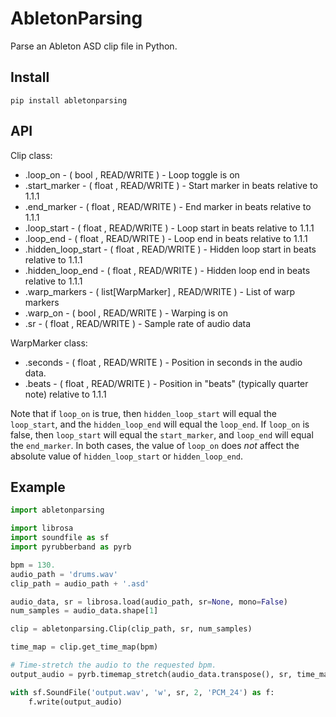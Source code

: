 # AbletonParsing
Parse an Ableton ASD clip file in Python.

## Install

`pip install abletonparsing`

## API

Clip class:
* .loop_on - ( bool , READ/WRITE ) - Loop toggle is on
* .start_marker - ( float , READ/WRITE ) - Start marker in beats relative to 1.1.1
* .end_marker - ( float , READ/WRITE ) - End marker in beats relative to 1.1.1
* .loop_start - ( float , READ/WRITE ) - Loop start in beats relative to 1.1.1
* .loop_end - ( float , READ/WRITE ) - Loop end in beats relative to 1.1.1
* .hidden_loop_start - ( float , READ/WRITE ) - Hidden loop start in beats relative to 1.1.1
* .hidden_loop_end - ( float , READ/WRITE ) - Hidden loop end in beats relative to 1.1.1
* .warp_markers - ( list[WarpMarker] , READ/WRITE ) - List of warp markers
* .warp_on - ( bool , READ/WRITE ) - Warping is on
* .sr - ( float , READ/WRITE ) - Sample rate of audio data

WarpMarker class:
* .seconds - ( float , READ/WRITE ) - Position in seconds in the audio data.
* .beats - ( float , READ/WRITE ) - Position in "beats" (typically quarter note) relative to 1.1.1

Note that if `loop_on` is true, then `hidden_loop_start` will equal the `loop_start`, and the `hidden_loop_end` will equal the `loop_end`. If `loop_on` is false, then `loop_start` will equal the `start_marker`, and `loop_end` will equal the `end_marker`. In both cases, the value of `loop_on` does *not* affect the absolute value of `hidden_loop_start` or `hidden_loop_end`.

## Example

```python
import abletonparsing

import librosa
import soundfile as sf
import pyrubberband as pyrb

bpm = 130.
audio_path = 'drums.wav'
clip_path = audio_path + '.asd'

audio_data, sr = librosa.load(audio_path, sr=None, mono=False)
num_samples = audio_data.shape[1]

clip = abletonparsing.Clip(clip_path, sr, num_samples)

time_map = clip.get_time_map(bpm)

# Time-stretch the audio to the requested bpm.
output_audio = pyrb.timemap_stretch(audio_data.transpose(), sr, time_map)

with sf.SoundFile('output.wav', 'w', sr, 2, 'PCM_24') as f:
	f.write(output_audio)
```